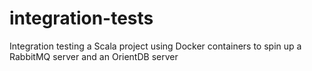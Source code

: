# integration-tests

Integration testing a Scala project using Docker containers to spin up a RabbitMQ server and an OrientDB server
